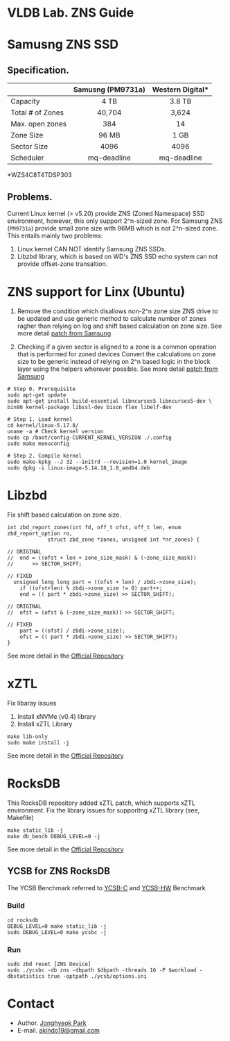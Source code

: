 # VLDB Lab. ZNS Guide

# Samusng ZNS SSD

## Specification.

||Samusng (PM9731a)| Western Digital*|
|:---|:---:|:---:|
|Capacity|4 TB|3.8 TB|
|Total # of Zones|40,704|3,624|
|Max. open zones|384|14|
|Zone Size|96 MB|1 GB|
|Sector Size|4096|4096|
|Scheduler|mq-deadline|mq-deadline|

*WZS4C8T4TDSP303


## Problems.
Current Linux kernel (> v5.20) provide ZNS (Zoned Namespace) SSD environment, however, this only support 2^n-sized zone.
For Samsung ZNS (`PM9731a`) provide small zone size with 96MB which is not 2^n-sized zone.
This entails mainly two problems: 

1. Linux kernel CAN NOT identify Samsung ZNS SSDs.
2. Libzbd library, which is based on WD's ZNS SSD echo system can not provide offset-zone transaltion.


# ZNS support for Linx (Ubuntu)

1. Remove the condition which disallows non-2^n zone size ZNS drive 
to be updated and use generic method to calculate number of zones
ragher than relying on log and shift based calculation on zone size.
See more detail [patch from Samsung](https://patchwork.kernel.org/project/linux-block/patch/20220506081105.29134-4-p.raghav@samsung.com)

2. Checking if a given sector is aligned to a zone is a common
operation that is performed for zoned devices 
Convert the calculations on zone size to be generic instead of relying on
2^n based logic in the block layer using the helpers wherever possible.
See more detail [patch from Samsung](https://patchwork.kernel.org/project/dm-devel/patch/20220615101920.329421-3-p.raghav@samsung.com/)

```
# Step 0. Prerequisite
sudo apt-get update
sudo apt-get install build-essential libncurses5 libncurses5-dev \
bin86 kernel-package libssl-dev bison flex libelf-dev

# Step 1. Load kernel
cd kernel/linux-5.17.8/
uname -a # Check kernel version
sudo cp /boot/config-CURRENT_KERNEL_VERSION ./.config
sudo make menuconfig

# Step 2. Compile kernel
sudo make-kpkg --J 32 --initrd --revision=1.0 kernel_image
sudo dpkg -i linux-image-5.14.18_1.0_amd64.deb
```

# Libzbd 

Fix shift based calculation on zone size.

```
int zbd_report_zones(int fd, off_t ofst, off_t len, enum zbd_report_option ro,
		     struct zbd_zone *zones, unsigned int *nr_zones) {

// ORIGINAL
//	end = ((ofst + len + zone_size_mask) & (~zone_size_mask))
//		>> SECTOR_SHIFT;

// FIXED
  unsigned long long part = ((ofst + len) / zbdi->zone_size);
	if ((ofst+len) % zbdi->zone_size != 0) part++;
	end = (( part * zbdi->zone_size) >> SECTOR_SHIFT);
  
// ORIGINAL
//	ofst = (ofst & (~zone_size_mask)) >> SECTOR_SHIFT;

// FIXED
	part = ((ofst) / zbdi->zone_size);
	ofst = (( part * zbdi->zone_size) >> SECTOR_SHIFT);
}
```

See more detail in the [Official Repository](https://github.com/westerndigitalcorporation/libzbd)

# xZTL

Fix libaray issues 

1. Install xNVMe (v0.4) library
2. Install xZTL Library

```
make lib-only
sudo make install -j
```

See more detail in the [Official Repository](https://github.com/OpenMPDK/xZTL)

# RocksDB

This RocksDB repository added xZTL patch, which supports xZTL environment.
Fix the library issues for supporitng xZTL library (see, Makefile)

```
make static_lib -j
make db_bench DEBUG_LEVEL=0 -j
```

See more detail in the [Official Repository](https://github.com/facebook/rocksdb)

## YCSB for ZNS RocksDB

The YCSB Benchmark referred to [YCSB-C]() and [YCSB-HW]() Benchmark

### Build 
```
cd rocksdb
DEBUG_LEVEL=0 make static_lib -j
sudo DEBUG_LEVEL=0 make ycsbc -j
```

### Run
```
sudo zbd reset [ZNS Device]
sudo ./ycsbc -db zns -dbpath $dbpath -threads 16 -P $workload -dbstatistics true -optpath ./ycsb/options.ini
```


# Contact

- Author. [Jonghyeok Park](https://www.linkedin.com/in/jonghyeokpark/)
- E-mail. akindo19@gmail.com
